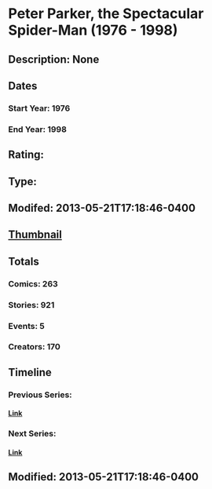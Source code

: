 # Peter Parker, the Spectacular Spider-Man (1976 - 1998)
## Description: None
## Dates
### Start Year: 1976
### End Year: 1998
## Rating: 
## Type: 
## Modifed: 2013-05-21T17:18:46-0400
## [Thumbnail](http://i.annihil.us/u/prod/marvel/i/mg/6/90/519be45871d4a.jpg)
## Totals
### Comics: 263
### Stories: 921
### Events: 5
### Creators: 170
## Timeline
### Previous Series: 
#### [Link]()
### Next Series: 
#### [Link]()
## Modified: 2013-05-21T17:18:46-0400